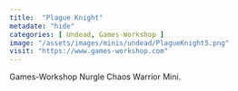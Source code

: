 ```yaml
---
title:  "Plague Knight"
metadate: "hide"
categories: [ Undead, Games-Workshop ]
image: "/assets/images/minis/undead/PlagueKnight5.png"
visit: "https://www.games-workshop.com"
---
```

Games-Workshop Nurgle Chaos Warrior Mini. 
